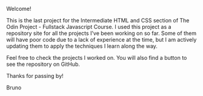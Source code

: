 Welcome! 

This is the last project for the Intermediate HTML and CSS section of The Odin Project - Fullstack Javascript Course. I used this project as a repository site for all the projects I've been working on so far. Some of them will have poor code due to a lack of experience at the time, but I am actively updating them to apply the techniques I learn along the way.

Feel free to check the projects I worked on. You will also find a button to see the repository on GitHub.

Thanks for passing by!

Bruno
